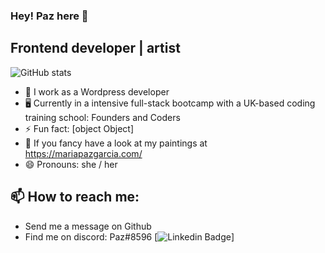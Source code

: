 ### Hey! Paz here 👋
## Frontend developer | artist <i class="fa-solid fa-palette"></i>
![GitHub stats](https://github-readme-stats.vercel.app/api?username=mariapaz&show_icons=true)

- 🐝 I work as a Wordpress developer
- 🖥 Currently in a intensive full-stack bootcamp with a UK-based coding training school: Founders and Coders
- ⚡ Fun fact: [object Object]
- 👀 If you fancy have a look at my paintings at https://mariapazgarcia.com/
- 😄 Pronouns: she / her

<!--
**mariapaz/mariapaz** is a ✨ _special_ ✨ repository because its `README.md` (this file) appears on your GitHub profile.

Here are some ideas to get you started:
# Languages, Frameworks, & Technologies 💻
- 👩🏻‍💻 I’m currently working on ...
- 🌱 I’m currently learning ...
- 👯 I’m looking to collaborate on ...
- 🤔 I’m looking for help with ...
- 💬 Ask me about ...
- 📫 How to reach me: ...
- 😄 Pronouns: ...
- ⚡ Fun fact: ...
-->
## 📫 How to reach me:
- Send me a message on Github 
- Find me on discord: Paz#8596
[![Linkedin Badge](https://img.shields.io/badge/-liuxunzhuo-blue?style=flat-square&logo=Linkedin&logoColor=white&link=https://www.linkedin.com/in/maria-paz-gar/)]
